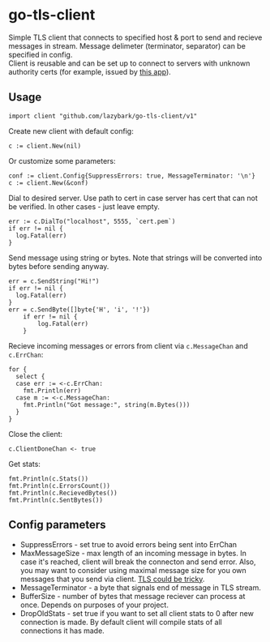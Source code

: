 # go-tls-client
Simple TLS client that connects to specified host & port to send and recieve messages in stream. Message delimeter (terminator, separator) can be specified in config. <br>
Client is reusable and can be set up to connect to servers with unknown authority certs (for example, issued by [this app](https://github.com/lazybark/cert-generator)).
## Usage
```
import client "github.com/lazybark/go-tls-client/v1"
```
Create new client with default config:
```
c := client.New(nil)
```
Or customize some parameters:
```
conf := client.Config{SuppressErrors: true, MessageTerminator: '\n'}
c := client.New(&conf)
```
Dial to desired server.
Use path to cert in case server has cert that can not be verified. In other cases - just leave empty.
```
err := c.DialTo("localhost", 5555, `cert.pem`)
if err != nil {
  log.Fatal(err)
}
```
Send message using string or bytes. Note that strings will be converted into bytes before sending anyway.
```
err = c.SendString("Hi!")
if err != nil {
  log.Fatal(err)
}
err = c.SendByte([]byte{'H', 'i', '!'})
	if err != nil {
		log.Fatal(err)
	}
```
Recieve incoming messages or errors from client via `c.MessageChan` and `c.ErrChan`:
```
for {
  select {
  case err := <-c.ErrChan:
    fmt.Println(err)
  case m := <-c.MessageChan:
    fmt.Println("Got message:", string(m.Bytes()))
  }
}
```
Close the client:
```
c.ClientDoneChan <- true
```
Get stats:
```
fmt.Println(c.Stats())
fmt.Println(c.ErrorsCount())
fmt.Println(c.RecievedBytes())
fmt.Println(c.SentBytes())
```
## Config parameters

* SuppressErrors - set true to avoid errors being sent into ErrChan
* MaxMessageSize - max length of an incoming message in bytes. In case it's reached, client will break the connecton and send error. Also, you may want to consider using maximal message size for you own messages that you send via client. [TLS could be tricky](https://hpbn.co/transport-layer-security-tls/#optimize-tls-record-size).
* MessageTerminator - a byte that signals end of message in TLS stream.
* BufferSize - number of bytes that message reciever can process at once. Depends on purposes of your project.
* DropOldStats - set true if you want to set all client stats to 0 after new connection is made. By default client will compile stats of all connections it has made.
